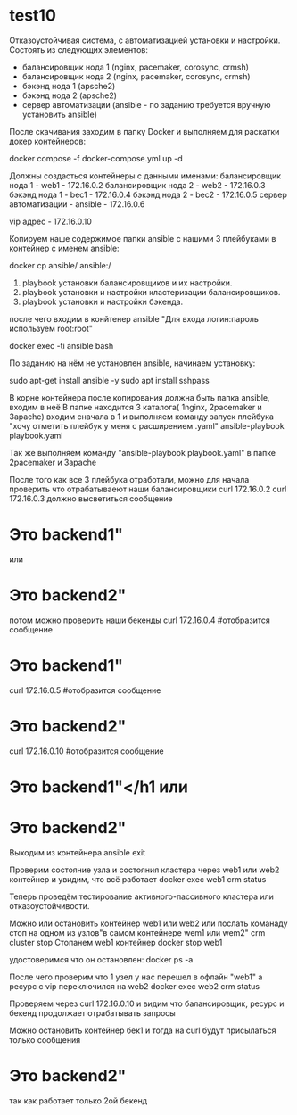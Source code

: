# test10

Отказоустойчивая система, с автоматизацией установки и настройки.
Состоять из следующих элементов:
- балансировщик нода 1 (nginx, pacemaker, corosync, crmsh)
- балансировщик нода 2 (nginx, pacemaker, corosync, crmsh)
- бэкэнд нода 1 (apsche2)
- бэкэнд нода 2 (apsche2)
- сервер автоматизации (ansible - по заданию требуется вручную установить ansible)


После скачивания заходим в папку Docker и выполняем для раскатки докер контейнеров:

docker compose -f docker-compose.yml up -d

Должны создасться контейнеры с данными именами:
балансировщик нода 1 -  web1     - 172.16.0.2
балансировщик нода 2 -  web2     - 172.16.0.3
бэкэнд нода 1 -         bec1     - 172.16.0.4
бэкэнд нода 2 -         bec2     - 172.16.0.5
сервер автоматизации -  ansible  - 172.16.0.6

vip адрес - 172.16.0.10

Копируем наше содержимое папки ansible с нашими 3 плейбуками в контейнер с именем ansible:

docker cp ansible/ ansible:/

1. playbook установки балансировщиков и их настройки.
2. playbook установки и настройки кластеризации балансировщиков.
3. playbook установки и настройки бэкенда.

после чего входим в конйтенер ansible "Для входа логин:пароль используем root:root"

docker exec -ti ansible bash

По заданию на нём не установлен ansible, начинаем установку:

sudo apt-get install ansible -y
sudo apt install sshpass

В корне контейнера после копирования должна быть папка ansible, входим в неё
В папке находится 3 каталога( 1nginx, 2pacemaker и 3apache) входим сначала в 1 и выполняем команду запуск плейбука "хочу отметить плейбук у меня с расширением .yaml"
ansible-playbook playbook.yaml

Так же выполняем команду "ansible-playbook playbook.yaml" в папке 2pacemaker и 3apache

После того как все 3 плейбука отработали, можно для начала проверить что отрабатываеют наши балансировщики
curl 172.16.0.2
curl 172.16.0.3
должно высветиться сообщение <h1>Это backend1"</h1> или <h1>Это backend2"</h1>

потом можно проверить наши бекенды
curl 172.16.0.4 #отобразится сообщение <h1>Это backend1"</h1>
curl 172.16.0.5 #отобразится сообщение <h1>Это backend2"</h1>

curl 172.16.0.10 #отобразится сообщение <h1>Это backend1"</h1 или <h1>Это backend2"</h1>

Выходим из контейнера ansible
exit


Проверим состояние узла и состояния кластера через web1 или web2 контейнер и увидим, что всё работает
docker exec web1 crm status

Теперь проведём тестирование активного-пассивного кластера или отказоустойчивости.

Можно или остановить контейнер web1 или web2 или послать команаду стоп на одном из узлов"в самом контейнере wem1 или wem2" crm cluster stop
Стопанем web1 контейнер
docker stop web1

удостоверимся что он остановлен:
docker ps -a

После чего проверим что 1 узел у нас перешел в офлайн "web1" а ресурс с vip переключился на web2
docker exec web2 crm status

Проверяем через curl 172.16.0.10 и видим что балансировщик, ресурс и бекенд продолжает отрабатывать запросы

Можно остановить контейнер бек1 и тогда на curl будут присылаться только сообщения <h1>Это backend2"</h1> так как работает только 2ой бекенд